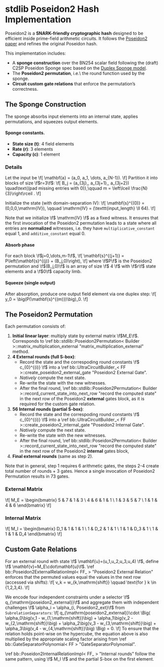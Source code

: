 
#  stdlib Poseidon2 Hash Implementation

Poseidon2 is a **SNARK-friendly cryptographic hash** designed to be efficient inside prime-field arithmetic circuits.
It follows the [Poseidon2 paper](https://eprint.iacr.org/2023/323.pdf) and refines the original Poseidon hash.

This implementation includes:

- A **sponge construction** over the BN254 scalar field following the (draft) C2SP Poseidon Sponge spec based on the [Duplex Sponge model](https://keccak.team/files/SpongeDuplex.pdf).
- The **Poseidon2 permutation**, i.e.\ the round function used by the sponge.
- **Circuit custom gate relations** that enforce the permutation’s correctness.


## The Sponge Construction

The sponge absorbs input elements into an internal state, applies permutations, and squeezes output elements.

#### Sponge constants.
 - **State size (t)**:  4 field elements
 - **Rate (r)**:  3 elements
 - **Capacity (c)**:  1 element


### Details

Let the input be
\f[
\mathbf{a} = (a_0, a_1, \dots, a_{N-1}).
\f]
Partition it into blocks of size \f$r=3\f$:
\f[
B_j = (a_{3j},, a_{3j+1},, a_{3j+2}) \quad\text{(pad missing entries with  0)},\qquad
m = \left\lceil \frac{N}{3}\right\rceil .
\f]

Initialize the state (with domain-separation IV):
\f[
\mathbf{s}^{(0)} = (0,0,0,\mathrm{IV}), \qquad \mathrm{IV} = (\texttt{input_length} \ll 64).
\f]

Note that we initialize \f$ \mathrm{IV} \f$ as a fixed witness. It ensures that the first invocation of the Poseidon2 permutation leads to a state where all entries are **normalized** witnesses, i.e. they have `multiplicative_constant` equal 1, and `additive_constant` equal 0.

#### Absorb phase

For each block \f$j=0,\dots,m-1\f$,
\f[
\mathbf{s}^{(j+1)} = P\left(\mathbf{s}^{(j)} + (B_j,0)\right),
\f]
where \f$P\f$ is the Poseidon2 permutation and \f$(B_j,0)\f$ is an array of size \f$ 4 \f$ with \f$r\f$ state elements and a \f$0\f$ capacity limb.

#### Squeeze (single output)

After absorption, produce one output field element via one duplex step:
\f[
y_0 = \big(P(\mathbf{s}^{(m)})\big)_0.
\f]

## The Poseidon2 Permutation

Each permutation consists of:

1. **Initial linear layer**: multiply state by external matrix \f$M_E\f$. Corresponds to  \ref bb::stdlib::Poseidon2Permutation< Builder >::matrix_multiplication_external	 "matrix_multiplication_external" method.
2. **4 External rounds (full S-box)**:
   - Record the state and the correspoding round constants \f$ c_{0}^{(i)} \f$ into a \ref bb::UltraCircuitBuilder_< FF >::create_poseidon2_external_gate "Poseidon2 External Gate".
   - _Natively_ compute the next state.
   - Re-write the state with the new witnesses.
   - After the final round, \ref bb::stdlib::Poseidon2Permutation< Builder >::record_current_state_into_next_row "record the computed state" in the next row of the Poseidon2 **external** gates block,
   as it is required for the custom gate relation.
3. **56 Internal rounds (partial S-box)**:
   - Record the state and the correspoding round constants \f$ c_{0}^{(i)} \f$ into a \ref bb::UltraCircuitBuilder_< FF >::create_poseidon2_internal_gate "Poseidon2 Internal Gate".
   - _Natively_ compute the next state.
   - Re-write the state with the new witnesses.
   - After the final round, \ref bb::stdlib::Poseidon2Permutation< Builder >::record_current_state_into_next_row "record the computed state" in the next row of the Poseidon2 **internal** gates block,
4. **Final external rounds** (same as step 2).

Note that in general, step 1 requires 6 arithmetic gates, the steps 2-4 create total number of rounds + 3 gates. Hence a single invocation of Poseidon2 Permutation results in 73 gates.
### External Matrix

\f[
M_E =
    \begin{bmatrix}
    5 & 7 & 1 & 3 \\
    4 & 6 & 1 & 1 \\
    1 & 3 & 5 & 7 \\
    1 & 1 & 4 & 6
    \end{bmatrix}
\f]


### Internal Matrix

\f[
M_I =
    \begin{bmatrix}
    D_1 & 1   & 1   & 1 \\
    1   & D_2 & 1   & 1 \\
    1   & 1   & D_3 & 1 \\
    1   & 1   & 1   & D_4
    \end{bmatrix}
\f]

## Custom Gate Relations

For an external round with state \f$ \mathbf{u}=(u_1,u_2,u_3,u_4) \f$, define \f$ \mathbf{v}=M_E\cdot\mathbf{u}\f$.
\ref bb::Poseidon2ExternalRelationImpl< FF_ > "Poseidon2 External Relation" enforces that the permuted values equal the values in the next row (accessed via shifts):
\f[
v_k = w_{k,\mathrm{shift}} \qquad \text{for } k \in \{1,2,3,4\}.
\f]

We encode four independent constraints under a selector \f$ q_{\mathrm{poseidon2_external}}\f$ and aggregate them with
independent challenges \f$ \alpha_i = \alpha_{i, Poseidon2_ext}\f$ from `SubrelationSeparators`:
\f[
q_{\mathrm{poseidon2_external}}\cdot
\Big(
\alpha_0\big(v_1 - w_{1,\mathrm{shift}}\big) +
\alpha_1\big(v_2 - w_{2,\mathrm{shift}}\big) +
\alpha_2\big(v_3 - w_{3,\mathrm{shift}}\big) +
\alpha_3\big(v_4 - w_{4,\mathrm{shift}}\big)
\Big) = 0.
\f]
To ensure that the relation holds point-wise on the hypercube, the equation above is also multiplied by the appropriate
scaling factor arising from \ref bb::GateSeparatorPolynomial< FF > "GateSeparatorPolynomial".

\ref bb::Poseidon2InternalRelationImpl< FF_ > "Internal rounds" follow the same pattern, using \f$ M_I \f$ and the partial S-box on the first element.



